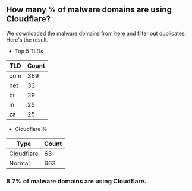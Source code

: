 ## How many % of malware domains are using Cloudflare?


We downloaded the malware domains from [here](https://urlhaus.abuse.ch) and filter out duplicates.
Here's the result.


[//]: # (start replacement)


- Top 5 TLDs

| TLD | Count |
| --- | --- |
| com | 369 |
| net | 33 |
| br | 29 |
| in | 25 |
| za | 25 |


- Cloudflare %

| Type | Count |
| --- | --- |
| Cloudflare | 63 |
| Normal | 663 |


### 8.7% of malware domains are using Cloudflare.